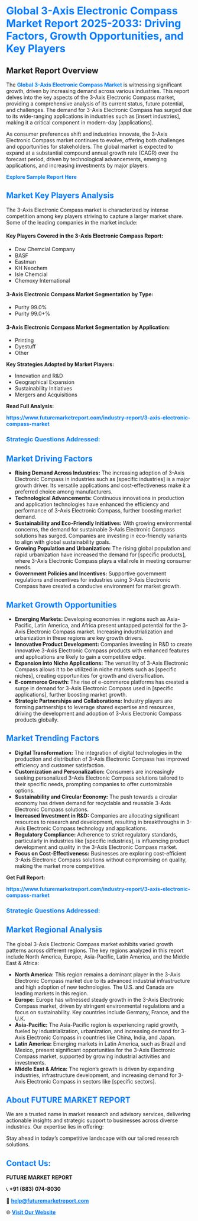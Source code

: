 <h1 style="color: #007BFF;">Global 3-Axis Electronic Compass Market Report 2025-2033: Driving Factors, Growth Opportunities, and Key Players</h1>

<section id="overview">
<h2>Market Report Overview</h2>
<p>The <a href="https://www.futuremarketreport.com/industry-report/3-axis-electronic-compass-market" style="color: #007BFF; text-decoration: none;"><strong>Global 3-Axis Electronic Compass Market</strong></a> is witnessing significant growth, driven by increasing demand across various industries. This report delves into the key aspects of the 3-Axis Electronic Compass market, providing a comprehensive analysis of its current status, future potential, and challenges. The demand for 3-Axis Electronic Compass has surged due to its wide-ranging applications in industries such as [insert industries], making it a critical component in modern-day [applications].</p>
<p>As consumer preferences shift and industries innovate, the 3-Axis Electronic Compass market continues to evolve, offering both challenges and opportunities for stakeholders. The global market is expected to expand at a substantial compound annual growth rate (CAGR) over the forecast period, driven by technological advancements, emerging applications, and increasing investments by major players.</p>
</section>

<section id="overview">
<p><a href="https://www.futuremarketreport.com/request-sample/reportId=32584" style="color: #007BFF; text-decoration: none;"><strong>Explore Sample Report Here</strong></a></p>
</section>

<section id="key-players">
<h2 style="color: #007BFF;">Market Key Players Analysis</h2>
<p>The 3-Axis Electronic Compass market is characterized by intense competition among key players striving to capture a larger market share. Some of the leading companies in the market include:</p>
<h4>Key Players Covered in the 3-Axis Electronic Compass Report:</h4>
<ul><li>Dow Chemcial Company</li><li>BASF</li><li>Eastman</li><li>KH Neochem</li><li>Isle Chemcial</li><li>Chemoxy International</li></ul>
<h4>3-Axis Electronic Compass Market Segmentation by Type:</h4>
<ul><li>Purity 99.0%</li><li>Purity 99.0+%</li></ul>

<h4>3-Axis Electronic Compass Market Segmentation by Application:</h4>
<ul><li>Printing</li><li>Dyestuff</li><li>Other</li></ul>
<p><strong>Key Strategies Adopted by Market Players:</strong></p>
<ul>
<li>Innovation and R&D</li>
<li>Geographical Expansion</li>
<li>Sustainability Initiatives</li>
<li>Mergers and Acquisitions</li>
</ul>
</section>

<section>
<p><strong>Read Full Analysis: </strong></p><a href="https://www.futuremarketreport.com/industry-report/3-axis-electronic-compass-market" style="color: #007BFF; text-decoration: none;"><strong>https://www.futuremarketreport.com/industry-report/3-axis-electronic-compass-market</strong></a>
<h3 style="color: #007BFF;">Strategic Questions Addressed:</h3>
</section>

<section id="driving-factors">
<h2 style="color: #007BFF;">Market Driving Factors</h2>
<ul>
<li><strong>Rising Demand Across Industries:</strong> The increasing adoption of 3-Axis Electronic Compass in industries such as [specific industries] is a major growth driver. Its versatile applications and cost-effectiveness make it a preferred choice among manufacturers.</li>
<li><strong>Technological Advancements:</strong> Continuous innovations in production and application technologies have enhanced the efficiency and performance of 3-Axis Electronic Compass, further boosting market demand.</li>
<li><strong>Sustainability and Eco-Friendly Initiatives:</strong> With growing environmental concerns, the demand for sustainable 3-Axis Electronic Compass solutions has surged. Companies are investing in eco-friendly variants to align with global sustainability goals.</li>
<li><strong>Growing Population and Urbanization:</strong> The rising global population and rapid urbanization have increased the demand for [specific products], where 3-Axis Electronic Compass plays a vital role in meeting consumer needs.</li>
<li><strong>Government Policies and Incentives:</strong> Supportive government regulations and incentives for industries using 3-Axis Electronic Compass have created a conducive environment for market growth.</li>
</ul>
</section>

<section id="growth-opportunities">
<h2 style="color: #007BFF;">Market Growth Opportunities</h2>
<ul>
<li><strong>Emerging Markets:</strong> Developing economies in regions such as Asia-Pacific, Latin America, and Africa present untapped potential for the 3-Axis Electronic Compass market. Increasing industrialization and urbanization in these regions are key growth drivers.</li>
<li><strong>Innovative Product Development:</strong> Companies investing in R&D to create innovative 3-Axis Electronic Compass products with enhanced features and applications are likely to gain a competitive edge.</li>
<li><strong>Expansion into Niche Applications:</strong> The versatility of 3-Axis Electronic Compass allows it to be utilized in niche markets such as [specific niches], creating opportunities for growth and diversification.</li>
<li><strong>E-commerce Growth:</strong> The rise of e-commerce platforms has created a surge in demand for 3-Axis Electronic Compass used in [specific applications], further boosting market growth.</li>
<li><strong>Strategic Partnerships and Collaborations:</strong> Industry players are forming partnerships to leverage shared expertise and resources, driving the development and adoption of 3-Axis Electronic Compass products globally.</li>
</ul>
</section>

<section id="trending-factors">
<h2 style="color: #007BFF;">Market Trending Factors</h2>
<ul>
<li><strong>Digital Transformation:</strong> The integration of digital technologies in the production and distribution of 3-Axis Electronic Compass has improved efficiency and customer satisfaction.</li>
<li><strong>Customization and Personalization:</strong> Consumers are increasingly seeking personalized 3-Axis Electronic Compass solutions tailored to their specific needs, prompting companies to offer customizable options.</li>
<li><strong>Sustainability and Circular Economy:</strong> The push towards a circular economy has driven demand for recyclable and reusable 3-Axis Electronic Compass solutions.</li>
<li><strong>Increased Investment in R&D:</strong> Companies are allocating significant resources to research and development, resulting in breakthroughs in 3-Axis Electronic Compass technology and applications.</li>
<li><strong>Regulatory Compliance:</strong> Adherence to strict regulatory standards, particularly in industries like [specific industries], is influencing product development and quality in the 3-Axis Electronic Compass market.</li>
<li><strong>Focus on Cost-Effectiveness:</strong> Businesses are exploring cost-efficient 3-Axis Electronic Compass solutions without compromising on quality, making the market more competitive.</li>
</ul>
</section>

<section>
<p><strong>Get Full Report: </strong></p><a href="https://www.futuremarketreport.com/industry-report/3-axis-electronic-compass-market" style="color: #007BFF; text-decoration: none;"><strong>https://www.futuremarketreport.com/industry-report/3-axis-electronic-compass-market</strong></a>
<h3 style="color: #007BFF;">Strategic Questions Addressed:</h3>
</section>


<section id="regional-analysis">
<h2 style="color: #007BFF;">Market Regional Analysis</h2>
<p>The global 3-Axis Electronic Compass market exhibits varied growth patterns across different regions. The key regions analyzed in this report include North America, Europe, Asia-Pacific, Latin America, and the Middle East & Africa:</p>
<ul>
<li><strong>North America:</strong> This region remains a dominant player in the 3-Axis Electronic Compass market due to its advanced industrial infrastructure and high adoption of new technologies. The U.S. and Canada are leading markets in this region.</li>
<li><strong>Europe:</strong> Europe has witnessed steady growth in the 3-Axis Electronic Compass market, driven by stringent environmental regulations and a focus on sustainability. Key countries include Germany, France, and the U.K.</li>
<li><strong>Asia-Pacific:</strong> The Asia-Pacific region is experiencing rapid growth, fueled by industrialization, urbanization, and increasing demand for 3-Axis Electronic Compass in countries like China, India, and Japan.</li>
<li><strong>Latin America:</strong> Emerging markets in Latin America, such as Brazil and Mexico, present significant opportunities for the 3-Axis Electronic Compass market, supported by growing industrial activities and investments.</li>
<li><strong>Middle East & Africa:</strong> The region’s growth is driven by expanding industries, infrastructure development, and increasing demand for 3-Axis Electronic Compass in sectors like [specific sectors].</li>
</ul>
</section>

<footer>
<h2 style="color: #007BFF;">About FUTURE MARKET REPORT</h2>
<p>We are a trusted name in market research and advisory services, delivering actionable insights and strategic support to businesses across diverse industries. Our expertise lies in offering:</p>

<p>Stay ahead in today’s competitive landscape with our tailored research solutions.</p>

<h2 style="color: #007BFF;">Contact Us:</h2>
<p><strong>FUTURE MARKET REPORT</strong></p>
<p>📞 <strong>+91 (883) 074-8030</strong></p>
<p>📧 <strong><a href="mailto:help@futuremarketreport.com" style="color: #007BFF;">help@futuremarketreport.com</a></strong></p>
<p>🌐 <strong><a href="https://www.futuremarketreport.com/" style="color: #007BFF;">Visit Our Website</a></strong></p>
</footer>
